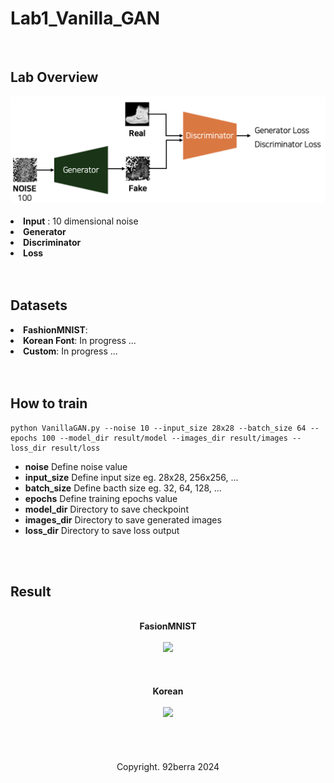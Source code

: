 # Lab1_Vanilla_GAN

<br/>

## Lab Overview

<div align='center'>
    <img src='../figures/overview.png' width='600'/>
</div>

<br/>

<li><b>Input</b> : 10 dimensional noise</li>
<li><b>Generator</b></li>
<li><b>Discriminator</b></li>
<li><b>Loss</b></li>

<br/>
<br/>

## Datasets 

<li><b>FashionMNIST</b>: </li>
<li><b>Korean Font</b>: In progress ... </li>
<li><b>Custom</b>: In progress ... </li>

<br/>
<br/>

## How to train

```
python VanillaGAN.py --noise 10 --input_size 28x28 --batch_size 64 --epochs 100 --model_dir result/model --images_dir result/images --loss_dir result/loss
```
- <b>noise</b> Define noise value
- <b>input_size</b> Define input size eg. 28x28, 256x256, ...
- <b>batch_size</b> Define bacth size eg. 32, 64, 128, ...
- <b>epochs</b> Define training epochs value
- <b>model_dir</b> Directory to save checkpoint
- <b>images_dir</b> Directory to save generated images
- <b>loss_dir</b> Directory to save loss output

<br/>
<br/>

## Result

<br/>

<div align='center'>
    <b>FasionMNIST</b>
</div>

<br/>

<div align='center'>
    <img src='../figures/result_1-4_reduced.gif' width='500'/>
</div>

<br/>
<br/>
<br/>

<div align='center'>
    <b>Korean</b>
</div>

<br/>

<div align='center'>
    <img src='../figures/result_2-2_reduced.gif' width='500'/>
</div>

<br/>
<br/>
<br/>
<br/>

<div align='center'>
    Copyright. 92berra 2024
</div>


